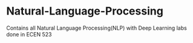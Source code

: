 # Natural-Language-Processing
Contains all Natural Language Processing(NLP) with Deep Learning labs done in ECEN 523
